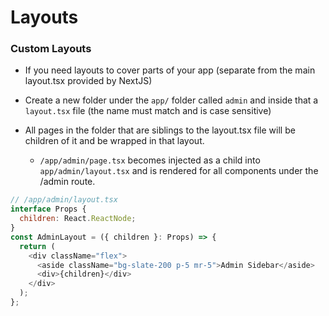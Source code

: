 # Layouts

### Custom Layouts

- If you need layouts to cover parts of your app (separate from the main layout.tsx provided by NextJS)

- Create a new folder under the `app/` folder called `admin` and inside that a `layout.tsx` file (the name must match and is case sensitive)
- All pages in the folder that are siblings to the layout.tsx file will be children of it and be wrapped in that layout.
  - `/app/admin/page.tsx` becomes injected as a child into `app/admin/layout.tsx` and is rendered for all components under the /admin route.

```javascript
// /app/admin/layout.tsx
interface Props {
  children: React.ReactNode;
}
const AdminLayout = ({ children }: Props) => {
  return (
    <div className="flex">
      <aside className="bg-slate-200 p-5 mr-5">Admin Sidebar</aside>
      <div>{children}</div>
    </div>
  );
};
```
